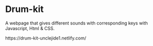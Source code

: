 # Drum-kit
A webpage that gives different sounds with corresponding keys with Javascript, Html & CSS.

<div>https://drum-kit-unclejide1.netlify.com/</div>
